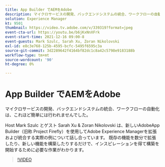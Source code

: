 ```yaml
---
title: App Builder でAEMをAdobe
description: マイクロサービスの開発、バックエンドシステムの統合、ワークフローの自動化は、これほど簡単には行われませんでした。
solution: Experience Manager
kt: 9501
thumbnail: https://video.tv.adobe.com/v/339319?format=jpeg
event-cta-url: https://youtu.be/b6jKxNnXFrk
event-start-time: 2021-12-16 09:00-8
event-guests: Mark Szulc, Sarah Xu, Zoran Nikolovski
exl-id: e8c3e768-125b-4595-bcfc-5495f6595c3a
source-git-commit: 3d2289642f4164bf82dc1c8a42c5798e9183188b
workflow-type: tm+mt
source-wordcount: '90'
ht-degree: 0%

---
```


# App Builder でAEMをAdobe

マイクロサービスの開発、バックエンドシステムの統合、ワークフローの自動化は、これほど簡単には行われませんでした。

Host Mark Szulc とゲスト Sarah Xu &amp; Zoran Nikolovski は、新しいAdobeApp Builder（旧称 Project Firefly）を使用してAdobe Experience Managerを拡張および統合する実際の例について話し合っています。  既存の機能を数分で拡張したり、新しい機能を構築したりするだけで、インスピレーションを得て構築を開始するために必要な作業がわかります。

>[!VIDEO](https://video.tv.adobe.com/v/339319/?quality=12&learn=on)
